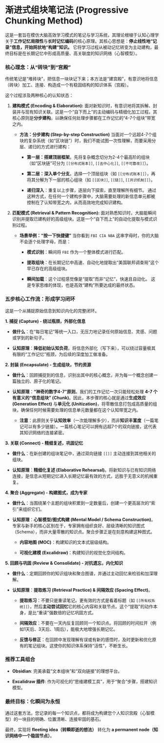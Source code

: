 
# 渐进式组块笔记法 (Progressive Chunking Method)

这是一套旨在模仿大脑高效学习模式的笔记与学习系统，其理论根植于认知心理学关于**工作记忆局限性**与**长时记忆编码**的核心原理。其核心思想是：**停止线性地“记录”信息，开始网状地“构建”知识。** 它将学习过程从被动记忆转变为主动建构，最终目标是在长期记忆中形成高质量、高关联度的知识网络（心智模型）。

### 核心理念：从“砖块”到“宫殿”

传统笔记是“堆砖块”，把信息一块块记下来；本方法是“建宫殿”，有意识地将信息（砖块）加工、连接、构造成一个有稳固结构的知识体系（宫殿）。

这个过程涉及两种核心的认知状态：

1. **建构模式 (Encoding & Elaboration):** 面对新知识时，有意识地将其拆解、封装并与现有知识关联。这是一个“自下而上”的主动编码与精细化加工过程。其核心原则是**分步建构**，以确保任何处理步骤都在工作记忆的“4-7个组块”带宽之内。
    
    - **方法：分步建构 (Step-by-step Construction)** 当面对一个远超4-7个组块的复杂系统（如“区块链”）时，我们不能试图一次性理解，而要采用分层、递归的方式进行建构：
        
        - **第一层：搭建顶层框架**。先将复杂概念切分为2-4个最高阶的组块（如“区块链”可分为 `[[分布式账本]]`, `[[去中心化]]`, `[[不可篡改]]`）。
            
        - **第二层：深入单个分支**。选择一个顶层组块（如 `[[分布式账本]]`），再将其分解为下一层的核心组块（如 `[[区块]]`, `[[链]]`, `[[共识机制]]`）。
            
        - **递归深入**：重复以上步骤，逐层向下探索，直至理解所有细节。 通过这种方式，在任何一个建构步骤中，大脑需要处理的新信息单元都被控制在了认知带宽之内，从而高效地完成知识建构。
            
2. **匹配模式 (Retrieval & Pattern Recognition):** 面对熟悉知识时，大脑能瞬间识别并提取已建构好的高级组块。这是一个“自下而上”的自动化提取与模式识别过程。
    
    - **场景举例：“按一下快捷键”** 当你看到 `FBI CIA NBA` 这串字母时，你的大脑不会逐个处理字母，而是：
        
        - **模式识别**：瞬间将 `FBI` 作为一个整体模式进行匹配。
            
        - **提取组块**：在长期记忆中高速、自动化地提取出“美国联邦调查局”这个早已存在的高级组块。
            
        - **瞬间加载**：这个过程感觉像是“提取”而非“记忆”，快速且自动化。 这是专家思维的体现，也是高效“建构”所要达成的最终状态。
            

### 五步核心工作流：形成学习闭环

这是一个从捕捉原始信息到知识内化的完整闭环。

**1. 捕捉 (Capture) - 绕过瓶颈，外部化信息**

- **做什么**：在“每日笔记”等统一入口，无压力地记录任何原始信息、灵感、问题或学到的新句子。
    
- **认知原理**：**降低初始认知负荷**。将信息外部化（写下来），可以绕过容量极其有限的“工作记忆”瓶颈，为后续的深度加工做准备。
    

**2. 封装 (Encapsulate) - 生成组块，节约资源**

- **做什么**：回顾捕捉到的信息，识别出其中的核心概念，并为每一个概念创建一篇独立的、原子化的笔记。
    
- **认知原理**：**“神奇的数字4-7”原则**。我们的工作记忆一次只能轻松处理 **4-7 个有意义的“信息组块” (Chunk)**。因此，本步骤的核心就是通过**生成效应 (Generation Effect)** 与**单元化 (Unitization)**，将零散信息打包成高质量的组块，确保任何时候需要处理的信息单元数量都在这个认知带宽之内。
    
    - **注意**：此原则关乎**认知效率**（一次能理解多少），而非**知识丰富度**（一篇笔记可以有多少链接）。一篇核心笔记可以拥有远超7个的双向链接，这代表其知识网络的连接紧密。
        

**3. 关联 (Connect) - 精细复述，巩固记忆**

- **做什么**：在新创建的组块笔记中，通过双向链接 `[[]]` 主动连接到其他相关的组块。
    
- **认知原理**：**精细化复述 (Elaborative Rehearsal)**。将新知识与已有知识网络连接，是信息从短期记忆进入长期记忆最有效的方式，远胜于无意义的机械重复。
    

**4. 聚合 (Aggregate) - 构建图式，成为专家**

- **做什么**：当围绕某个主题的组块积累到一定数量后，创建一个更高层次的“索引”来组织它们。
    
- **认知原理**：**心智模型/图式构建 (Mental Model / Schema Construction)**。专家与新手的核心区别在于，专家拥有组织良好、层级清晰的知识图式（Schema），而非大量零散的知识点。聚合步骤正是在刻意构建这种图式。
    
    - **内容地图 (MOC)**：构建知识的文本式层级结构。
        
    - **可视化建模 (Excalidraw)**：构建知识的视觉化空间结构。
        

**5. 回顾与巩固 (Review & Consolidate) - 对抗遗忘，内化知识**

- **做什么**：定期回顾你的知识组块和聚合图谱，并通过主动回忆来检验和加深理解。
    
- **认知原理**：**提取练习 (Retrieval Practice) & 间隔效应 (Spacing Effect)**。
    
    - **提取练习**：不要只是重读笔记。更有效的方式是看着标题（如 `[[所有权系统]]`），然后**主动尝试回忆**它的核心内容和关联节点。这个“提取”的动作本身，是比“重读”强数倍的记忆巩固方式。
        
    - **间隔效应**：不要在一天内反复回顾同一个知识点。将回顾的时间拉开（例如1天后、3天后、1周后），能极大地增强长期记忆。
        
    - **反馈与修正**：在回顾中发现理解有误或有新的感悟时，及时更新和优化原有的笔记组块。这使你的知识体系保持“活性”，不断生长。
        

### 推荐工具组合

- **Obsidian**: 完美承载“文本组块”和“双向链接”的理想平台。
    
- **Excalidraw 插件**: 作为可视化的“思维建模工具”，用于“聚合”步骤，搭建知识模型。
    

### 最终目标：化瞬间为永恒

通过这套方法，您记录的每一个知识点，都将成为构建您个人知识宫殿（心智模型）的一块目的明确、位置清晰、连接牢固的基石。

最终，实现将 **fleeting idea（转瞬即逝的想法）** 转化为 **a permanent node（知识网络中一个稳固节点）**。
